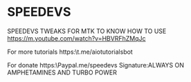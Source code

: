 # SPEEDEVS
SPEEDEVS TWEAKS FOR MTK 
TO KNOW HOW TO USE 
https://m.youtube.com/watch?v=HBVRFhZMqJc

For more tutorials
https:\\t.me/aiotutorialsbot


For donate https:\\Paypal.me/speedevs
Signature:ALWAYS ON AMPHETAMINES AND TURBO POWER
